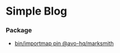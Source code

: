 # Simple Blog

### Package
- [bin/importmap pin @avo-hq/marksmith](https://github.com/avo-hq/marksmith)